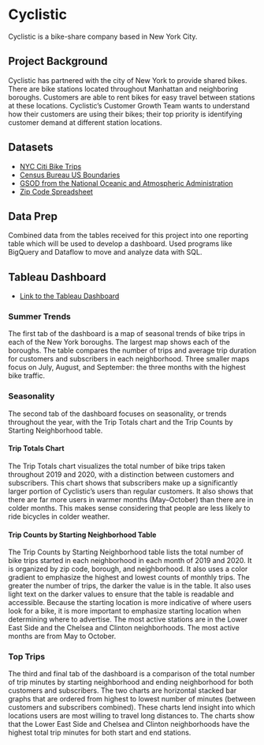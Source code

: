 # Cyclistic

Cyclistic is a bike-share company based in New York City.

## Project Background
Cyclistic has partnered with the city of New York to provide shared bikes. There are bike stations located throughout Manhattan and neighboring boroughs. Customers are able to rent bikes for easy travel between stations at these locations. Cyclistic’s Customer Growth Team wants to understand how their customers are using their bikes; their top priority is identifying customer demand at different station locations.

## Datasets
- [NYC Citi Bike Trips](https://console.cloud.google.com/marketplace/details/city-of-new-york/nyc-citi-bike)
- [Census Bureau US Boundaries](https://console.cloud.google.com/marketplace/product/united-states-census-bureau/us-geographic-boundaries)
- [GSOD from the National Oceanic and Atmospheric Administration](https://console.cloud.google.com/marketplace/details/noaa-public/gsod)
- [Zip Code Spreadsheet](https://github.com/syedtahahmed/Cyclistic-Project/blob/main/2-%20NYC_zip_codes.csv)

## Data Prep
Combined data from the tables received for this project into one reporting table which will be used to develop a dashboard. Used programs like BigQuery and Dataflow to move and analyze data with SQL.

## Tableau Dashboard
- [Link to the Tableau Dashboard](https://public.tableau.com/app/profile/syed.taha.ahmed/vizzes)

### Summer Trends
The first tab of the dashboard is a map of seasonal trends of bike trips in each of the New York boroughs. The largest map shows each of the boroughs. The table compares the number of trips and average trip duration for customers and subscribers in each neighborhood. Three smaller maps focus on July, August, and September: the three months with the highest bike traffic.

### Seasonality
The second tab of the dashboard focuses on seasonality, or trends throughout the year, with the Trip Totals chart and the Trip Counts by Starting Neighborhood table.

#### Trip Totals Chart
The Trip Totals chart visualizes the total number of bike trips taken throughout 2019 and 2020, with a distinction between customers and subscribers. This chart shows that subscribers make up a significantly larger portion of Cyclistic’s users than regular customers. It also shows that there are far more users in warmer months (May–October) than there are in colder months. This makes sense considering that people are less likely to ride bicycles in colder weather.

#### Trip Counts by Starting Neighborhood Table
The Trip Counts by Starting Neighborhood table lists the total number of bike trips started in each neighborhood in each month of 2019 and 2020. It is organized by zip code, borough, and neighborhood. It also uses a color gradient to emphasize the highest and lowest counts of monthly trips. The greater the number of trips, the darker the value is in the table. It also uses light text on the darker values to ensure that the table is readable and accessible. Because the starting location is more indicative of where users look for a bike, it is more important to emphasize starting location when determining where to advertise. The most active stations are in the Lower East Side and the Chelsea and Clinton neighborhoods. The most active months are from May to October.

### Top Trips
The third and final tab of the dashboard is a comparison of the total number of trip minutes by starting neighborhood and ending neighborhood for both customers and subscribers. The two charts are horizontal stacked bar graphs that are ordered from highest to lowest number of minutes (between customers and subscribers combined). These charts lend insight into which locations users are most willing to travel long distances to. The charts show that the Lower East Side and Chelsea and Clinton neighborhoods have the highest total trip minutes for both start and end stations.
